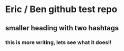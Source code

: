 # Eric / Ben github test repo

## smaller heading with two hashtags
### this is more writing, lets see what it does!!